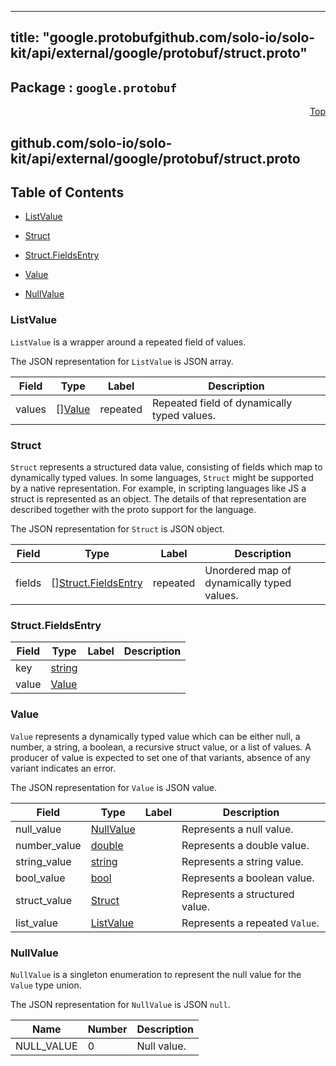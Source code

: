 
---
title: "google.protobufgithub.com/solo-io/solo-kit/api/external/google/protobuf/struct.proto"
---

## Package : `google.protobuf`



<a name="top"></a>

<a name="API Reference for github.com/solo-io/solo-kit/api/external/google/protobuf/struct.proto"></a>
<p align="right"><a href="#top">Top</a></p>

## github.com/solo-io/solo-kit/api/external/google/protobuf/struct.proto


## Table of Contents
  - [ListValue](#google.protobuf.ListValue)
  - [Struct](#google.protobuf.Struct)
  - [Struct.FieldsEntry](#google.protobuf.Struct.FieldsEntry)
  - [Value](#google.protobuf.Value)

  - [NullValue](#google.protobuf.NullValue)






<a name="google.protobuf.ListValue"></a>

### ListValue
`ListValue` is a wrapper around a repeated field of values.

The JSON representation for `ListValue` is JSON array.


| Field | Type | Label | Description |
| ----- | ---- | ----- | ----------- |
| values | [][Value](#google.protobuf.Value) | repeated | Repeated field of dynamically typed values. |






<a name="google.protobuf.Struct"></a>

### Struct
`Struct` represents a structured data value, consisting of fields
which map to dynamically typed values. In some languages, `Struct`
might be supported by a native representation. For example, in
scripting languages like JS a struct is represented as an
object. The details of that representation are described together
with the proto support for the language.

The JSON representation for `Struct` is JSON object.


| Field | Type | Label | Description |
| ----- | ---- | ----- | ----------- |
| fields | [][Struct.FieldsEntry](#google.protobuf.Struct.FieldsEntry) | repeated | Unordered map of dynamically typed values. |






<a name="google.protobuf.Struct.FieldsEntry"></a>

### Struct.FieldsEntry



| Field | Type | Label | Description |
| ----- | ---- | ----- | ----------- |
| key | [string](#string) |  |  |
| value | [Value](#google.protobuf.Value) |  |  |






<a name="google.protobuf.Value"></a>

### Value
`Value` represents a dynamically typed value which can be either
null, a number, a string, a boolean, a recursive struct value, or a
list of values. A producer of value is expected to set one of that
variants, absence of any variant indicates an error.

The JSON representation for `Value` is JSON value.


| Field | Type | Label | Description |
| ----- | ---- | ----- | ----------- |
| null_value | [NullValue](#google.protobuf.NullValue) |  | Represents a null value. |
| number_value | [double](#double) |  | Represents a double value. |
| string_value | [string](#string) |  | Represents a string value. |
| bool_value | [bool](#bool) |  | Represents a boolean value. |
| struct_value | [Struct](#google.protobuf.Struct) |  | Represents a structured value. |
| list_value | [ListValue](#google.protobuf.ListValue) |  | Represents a repeated `Value`. |





 


<a name="google.protobuf.NullValue"></a>

### NullValue
`NullValue` is a singleton enumeration to represent the null value for the
`Value` type union.

 The JSON representation for `NullValue` is JSON `null`.

| Name | Number | Description |
| ---- | ------ | ----------- |
| NULL_VALUE | 0 | Null value. |


 

 

 

